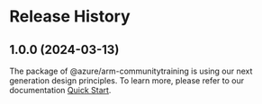 # Release History
    
## 1.0.0 (2024-03-13)

The package of @azure/arm-communitytraining is using our next generation design principles. To learn more, please refer to our documentation [Quick Start](https://aka.ms/js-track2-quickstart).
